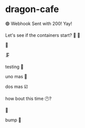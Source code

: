 # dragon-cafe

🟢 Webhook Sent with 200! Yay!

Let's see if the containers start? 🚢
🥌

🦛

🗜️

testing 🧪

uno mas 🤿

dos mas ☑️

how bout this time 🕐?

🍯

bump 🐛
